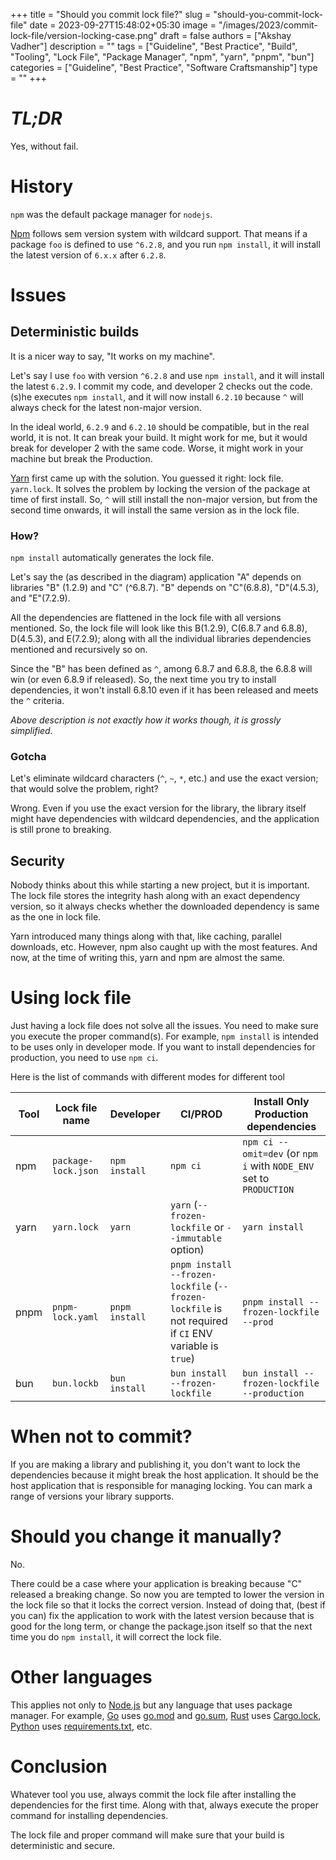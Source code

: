 +++
title = "Should you commit lock file?"
slug = "should-you-commit-lock-file"
date = 2023-09-27T15:48:02+05:30
image = "/images/2023/commit-lock-file/version-locking-case.png"
draft = false
authors = ["Akshay Vadher"]
description = ""
tags = ["Guideline", "Best Practice", "Build", "Tooling", "Lock File", "Package Manager", "npm", "yarn", "pnpm", "bun"]
categories = ["Guideline", "Best Practice", "Software Craftsmanship"]
type = ""
+++

# _TL;DR_

Yes, without fail.

# History

`npm` was the default package manager for `nodejs`.

[Npm](https://www.npmjs.com/) follows sem version system with wildcard support. That means if
a package `foo` is defined to use `^6.2.8`, and you run `npm install`, it will install the latest version of `6.x.x`
after `6.2.8`.

# Issues

## Deterministic builds

It is a nicer way to say, "It works on my machine".

Let's say I use `foo` with version `^6.2.8` and use `npm install`, and it will install the latest `6.2.9`. I commit my
code, and developer 2 checks out the code. (s)he executes `npm install`, and it will now install `6.2.10` because `^`
will
always check for the latest non-major version.

In the ideal world, `6.2.9` and `6.2.10` should be compatible, but in the real world, it is not. It can break your
build.
It might work for me, but it would break for developer 2 with the same code. Worse, it might work in your machine
but
break the Production.

[Yarn](https://yarnpkg.com/cli) first came up with the solution. You guessed it right: lock file. `yarn.lock`. It solves
the problem by locking the version of the package at time of first install. So, `^` will still install the non-major
version,
but from the second time onwards, it will install the same version as in the lock file.

### How?

`npm install` automatically generates the lock file.

Let's say the (as described in the diagram) application "A" depends on libraries "B" (1.2.9) and "C" (^6.8.7). "B"
depends
on "C"(6.8.8), "D"(4.5.3), and "E"(7.2.9).

All the dependencies are flattened in the lock file with all versions mentioned. So, the lock file will look like this
B(1.2.9), C(6.8.7 and 6.8.8), D(4.5.3), and E(7.2.9); along with all the individual libraries dependencies mentioned and
recursively so on.

Since the "B" has been defined as `^`, among 6.8.7 and 6.8.8, the 6.8.8 will win (or even 6.8.9 if released). So,
the next time you try to install dependencies, it won't install 6.8.10 even if it has been released and meets the `^`
criteria.

_Above description is not exactly how it works though, it is grossly simplified._

### Gotcha

Let's eliminate wildcard characters (`^`, `~`, `*`, etc.) and use the exact version; that would solve
the problem, right?

Wrong. Even if you use the exact version for the library, the library itself might have dependencies with wildcard
dependencies, and
the application is still prone to breaking.

## Security

Nobody thinks about this while starting a new project, but it is important. The lock file stores the integrity hash
along
with an exact dependency version, so it always checks whether the downloaded dependency is same as the one in lock
file.

Yarn introduced many things along with that, like caching, parallel downloads, etc. However, npm also caught up with the
most features. And now, at the time of writing this, yarn and npm are almost the same.

# Using lock file

Just having a lock file does not solve all the issues. You need to make sure you execute the proper command(s). For
example,
`npm install` is intended to be uses only in developer mode. If you want to install dependencies for production, you
need
to use `npm ci`.

Here is the list of commands with different modes for different tool

| Tool | Lock file name      | Developer      | CI/PROD                                                                                               | Install Only Production dependencies                                |
|------|---------------------|----------------|-------------------------------------------------------------------------------------------------------|---------------------------------------------------------------------|
| npm  | `package-lock.json` | `npm install`  | `npm ci`                                                                                              | `npm ci --omit=dev` (or `npm i` with `NODE_ENV` set to `PRODUCTION` |
| yarn | `yarn.lock`         | `yarn`         | `yarn` (`--frozen-lockfile` or `--immutable` option)                                                  | `yarn install`                                                      |
| pnpm | `pnpm-lock.yaml`    | `pnpm install` | `pnpm install --frozen-lockfile` (`--frozen-lockfile` is not required if `CI` ENV variable is `true`) | `pnpm install --frozen-lockfile --prod`                             |
| bun  | `bun.lockb`         | `bun install`  | `bun install --frozen-lockfile`                                                                       | `bun install --frozen-lockfile --production`                        |

# When not to commit?

If you are making a library and publishing it, you don't want to lock the dependencies because it might break the host
application. It should be the host application that is responsible for managing locking. You can mark a range of
versions your library supports.

# Should you change it manually?

No.

There could be a case where your application is breaking because "C" released a breaking change. So now you are tempted
to lower the version in the lock file so that it locks the correct version. Instead of doing that, (best if you can) fix
the
application to work with the latest version because that is good for the long term, or change the package.json itself so
that the next time you do `npm install`, it will correct the lock file.

# Other languages

This applies not only to [Node.js](https://nodejs.org/en) but any language that uses package manager. For example,
[Go](https://golang.org/) uses [go.mod](https://golang.org/ref/mod) and [go.sum](https://golang.org/ref/mod#go-sum-in),
[Rust](https://www.rust-lang.org/)
uses [Cargo.lock](https://doc.rust-lang.org/cargo/guide/cargo-toml-vs-cargo-lock.html),
[Python](https://www.python.org/) uses [requirements.txt](https://pip.pypa.io/en/stable/user_guide/#requirements-files),
etc.

# Conclusion

Whatever tool you use, always commit the lock file after installing the dependencies for the first time. Along with
that, always execute the proper command for installing dependencies.

The lock file and proper command will make sure that your build is deterministic and secure.

